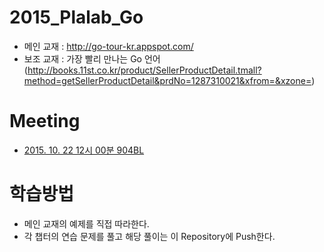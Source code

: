 # 2015_Plalab_Go
* 메인 교재 : http://go-tour-kr.appspot.com/
 * 보조 교재 : 가장 빨리 만나는 Go 언어(http://books.11st.co.kr/product/SellerProductDetail.tmall?method=getSellerProductDetail&prdNo=1287310021&xfrom=&xzone=)


# Meeting
* [2015. 10. 22 12시 00분 904BL]()

# 학습방법
 * 메인 교재의 예제를 직접 따라한다.
 * 각 챕터의 연습 문제를 풀고 해당 풀이는 이 Repository에 Push한다.

